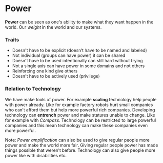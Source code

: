 # Power
**Power** can be seen as one's ability to make what they want happen in the world. Our *weight* in the world and our systems.

### Traits
- Doesn't have to be explicit (doesn't have to be named and labeled)
- Not individual (groups can have power) it can be shared
- Doesn't have to be used intentionally can still hard without trying
- Not a single axis can have power in some domains and not others
- Reinforcing one kind give others
- Doesn't have to be actively used (privilege)

### Relation to Technology
We have make tools of power. For example **scaling** technology help people with power already. Like for example factory robots hurt small companies who can't afford them but help more powerful rich companies. Developing technology can **entrench** power and make statures unable to change. Like for example with *Compass*. Technology can be restricted to large powerful companies and this mean technology can make these companies even more powerful.

Note: *Power amplification* can also be used to give regular people more power and make the world more fair. Giving regular people power has made things possible that weren't before. Technology can also give people more power like with disabilities etc.

